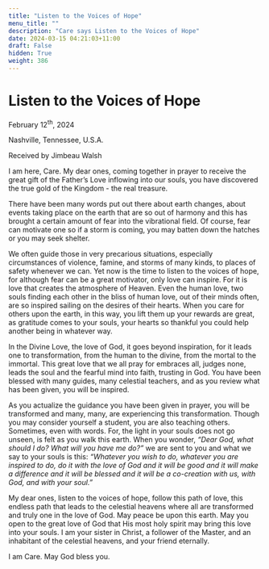 ```yaml
---
title: "Listen to the Voices of Hope"
menu_title: ""
description: "Care says Listen to the Voices of Hope"
date: 2024-03-15 04:21:03+11:00
draft: False
hidden: True
weight: 386
---
```

# Listen to the Voices of Hope 

February 12<sup>th</sup>, 2024

Nashville, Tennessee, U.S.A.

Received by Jimbeau Walsh  

I am here, Care. My dear ones, coming together in prayer to receive the great gift of the Father’s Love inflowing into our souls, you have discovered the true gold of the Kingdom - the real treasure. 
 
There have been many words put out there about earth changes, about events taking place on the earth that are so out of harmony and this has brought a certain amount of fear into the vibrational field. Of course, fear can motivate one so if a storm is coming, you may batten down the hatches or you may seek shelter. 

We often guide those in very precarious situations, especially circumstances of violence, famine, and storms of many kinds, to places of safety whenever we can. Yet now is the time to listen to the voices of hope, for although fear can be a great motivator, only love can inspire. For it is love that creates the atmosphere of Heaven. Even the human love, two souls finding each other in the bliss of human love, out of their minds often, are so inspired sailing on the desires of their hearts. When you care for others upon the earth, in this way, you lift them up your rewards are great, as gratitude comes to your souls, your hearts so thankful you could help another being in whatever way. 
   
In the Divine Love, the love of God, it goes beyond inspiration, for it leads one to transformation, from the human to the divine, from the mortal to the immortal. This great love that we all pray for embraces all, judges none, leads the soul and the fearful mind into faith, trusting in God. You have been blessed with many guides, many celestial teachers, and as you review what has been given, you will be inspired. 
    
As you actualize the guidance you have been given in prayer, you will be transformed and many, many, are experiencing this transformation. Though you may consider yourself a student, you are also teaching others. Sometimes, even with words. For, the light in your souls does not go unseen, is felt as you walk this earth. When you wonder, *“Dear God, what should I do? What will you have me do?”* we are sent to you and what we say to your souls is this: *“Whatever you wish to do, whatever you are inspired to do, do it with the love of God and it will be good and it will make a difference and it will be blessed and it will be a co-creation with us, with God, and with your soul.”* 
   
My dear ones, listen to the voices of hope, follow this path of love, this endless path that leads to the celestial heavens where all are transformed and truly one in the love of God. May peace be upon this earth. May you open to the great love of God that His most holy spirit may bring this love into your souls. I am your sister in Christ, a follower of the Master, and an inhabitant of the celestial heavens, and your friend eternally. 
  
I am Care. May God bless you.
